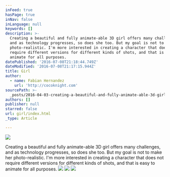 ```yaml
---
inFeed: true
hasPage: true
inNav: false
inLanguage: null
keywords: []
description: >-
  Creating a beautiful and fully animate-able 3D girl offers many challenges,
  and as technology progresses, so does she too. But my goal is not to make her
  photo-realistic. I'm more interested in creating a character that does not
  require different versions for different kinds of shots, and that is easy to
  animate for all purposes.
datePublished: '2016-07-08T21:18:44.749Z'
dateModified: '2016-07-08T21:17:15.944Z'
title: Girl
author:
  - name: Fabian Hernandez
    url: 'http://cocoknight.com'
sourcePath: >-
  _posts/2016-04-03-creating-a-beautiful-and-fully-animate-able-3d-girl-offers-m.md
authors: []
publisher: null
starred: false
url: girl/index.html
_type: Article

---
```

![](https://the-grid-user-content.s3-us-west-2.amazonaws.com/91b3cb81-b54c-4c1d-b3ea-d4d540f4b914.png)

Creating a beautiful and fully animate-able 3D girl offers many challenges, and as technology progresses, so does she too. But my goal is not to make her photo-realistic. I'm more interested in creating a character that does not require different versions for different kinds of shots, and that is easy to animate for all purposes.
![](https://the-grid-user-content.s3-us-west-2.amazonaws.com/c563e692-55b3-47ce-a912-4aa2df9f4542.png)
![](https://s3-us-west-2.amazonaws.com/the-grid-img/p/7e561ba1213e101354993d481a5a40ba989cfa10.png)
![](https://s3-us-west-2.amazonaws.com/the-grid-img/p/6dcf542b9826bceba1a9141a4abcc0c17f8a5bd8.png)